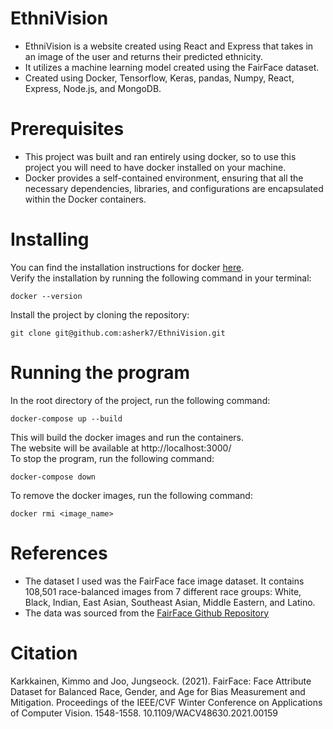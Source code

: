 # EthniVision
* EthniVision is a website created using React and Express that takes in an image of the user and returns their predicted ethnicity.  
* It utilizes a machine learning model created using the FairFace dataset.  
* Created using Docker, Tensorflow, Keras, pandas, Numpy, React, Express, Node.js, and MongoDB.

# Prerequisites  
* This project was built and ran entirely using docker, so to use this project you will need to have docker installed on your machine.  
* Docker provides a self-contained environment, ensuring that all the necessary dependencies, libraries, and configurations are encapsulated within the Docker containers.

# Installing
You can find the installation instructions for docker [here](https://docs.docker.com/get-docker/).  
Verify the installation by running the following command in your terminal:  
```
docker --version
``` 
Install the project by cloning the repository:  
```
git clone git@github.com:asherk7/EthniVision.git
```

# Running the program
In the root directory of the project, run the following command:  
```
docker-compose up --build
```
This will build the docker images and run the containers.  
The website will be available at http://localhost:3000/  
To stop the program, run the following command:  
```
docker-compose down
```
To remove the docker images, run the following command:  
```
docker rmi <image_name>
```

# References  
* The dataset I used was the FairFace face image dataset. It contains 108,501 race-balanced images from 7 different race groups: White, Black, Indian, East Asian, Southeast Asian, Middle Eastern, and Latino.  
* The data was sourced from the [FairFace Github Repository](https://github.com/dchen236/FairFace)  

# Citation
Karkkainen, Kimmo and Joo, Jungseock. (2021). FairFace: Face Attribute Dataset for Balanced Race, Gender, and Age for Bias Measurement and Mitigation. Proceedings of the IEEE/CVF Winter Conference on Applications of Computer Vision. 1548-1558. 10.1109/WACV48630.2021.00159